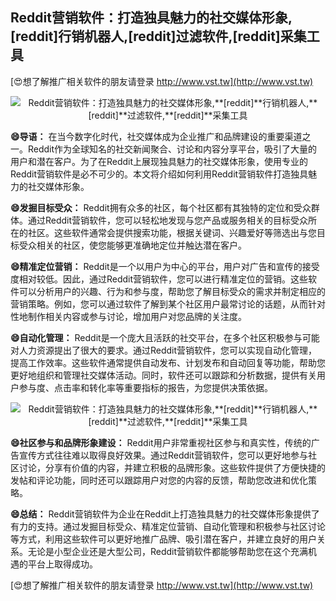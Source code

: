 ## **Reddit营销软件：打造独具魅力的社交媒体形象,**[reddit]**行销机器人,**[reddit]**过滤软件,**[reddit]**采集工具**

[😍想了解推广相关软件的朋友请登录 http://www.vst.tw](http://www.vst.tw)

 <center><img src="https://vst.tw/MP4/tuiguang/png/1.png" alt="Reddit营销软件：打造独具魅力的社交媒体形象,**[reddit]**行销机器人,**[reddit]**过滤软件,**[reddit]**采集工具"></center>

**😄导语：**
在当今数字化时代，社交媒体成为企业推广和品牌建设的重要渠道之一。Reddit作为全球知名的社交新闻聚合、讨论和内容分享平台，吸引了大量的用户和潜在客户。为了在Reddit上展现独具魅力的社交媒体形象，使用专业的Reddit营销软件是必不可少的。本文将介绍如何利用Reddit营销软件打造独具魅力的社交媒体形象。

**😄发掘目标受众：**
Reddit拥有众多的社区，每个社区都有其独特的定位和受众群体。通过Reddit营销软件，您可以轻松地发现与您产品或服务相关的目标受众所在的社区。这些软件通常会提供搜索功能，根据关键词、兴趣爱好等筛选出与您目标受众相关的社区，使您能够更准确地定位并触达潜在客户。

**😄精准定位营销：**
Reddit是一个以用户为中心的平台，用户对广告和宣传的接受度相对较低。因此，通过Reddit营销软件，您可以进行精准定位的营销。这些软件可以分析用户的兴趣、行为和参与度，帮助您了解目标受众的需求并制定相应的营销策略。例如，您可以通过软件了解到某个社区用户最常讨论的话题，从而针对性地制作相关内容或参与讨论，增加用户对您品牌的关注度。

**😄自动化管理：**
Reddit是一个庞大且活跃的社交平台，在多个社区积极参与可能对人力资源提出了很大的要求。通过Reddit营销软件，您可以实现自动化管理，提高工作效率。这些软件通常提供自动发布、计划发布和自动回复等功能，帮助您更好地组织和管理社交媒体活动。同时，软件还可以跟踪和分析数据，提供有关用户参与度、点击率和转化率等重要指标的报告，为您提供决策依据。

 <center><img src="https://vst.tw/MP4/tuiguang/png/5.png" alt="Reddit营销软件：打造独具魅力的社交媒体形象,**[reddit]**行销机器人,**[reddit]**过滤软件,**[reddit]**采集工具"></center>

**😄社区参与和品牌形象建设：**
Reddit用户非常重视社区参与和真实性，传统的广告宣传方式往往难以取得良好效果。通过Reddit营销软件，您可以更好地参与社区讨论，分享有价值的内容，并建立积极的品牌形象。这些软件提供了方便快捷的发帖和评论功能，同时还可以跟踪用户对您的内容的反馈，帮助您改进和优化策略。

**😄总结：**
Reddit营销软件为企业在Reddit上打造独具魅力的社交媒体形象提供了有力的支持。通过发掘目标受众、精准定位营销、自动化管理和积极参与社区讨论等方式，利用这些软件可以更好地推广品牌、吸引潜在客户，并建立良好的用户关系。无论是小型企业还是大型公司，Reddit营销软件都能够帮助您在这个充满机遇的平台上取得成功。

[😍想了解推广相关软件的朋友请登录 http://www.vst.tw](http://www.vst.tw)



